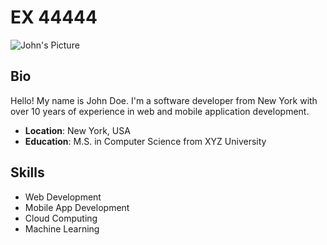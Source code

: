 # EX 44444

![John's Picture](https://encrypted-tbn0.gstatic.com/images?q=tbn:ANd9GcTrdcLAaeBsLvJT7VsjZGH7S-ZVciP0_2-leJvwn7NGWg&s)

## Bio

Hello! My name is John Doe. I'm a software developer from New York with over 10 years of experience in web and mobile application development.

- **Location**: New York, USA
- **Education**: M.S. in Computer Science from XYZ University

## Skills

- Web Development
- Mobile App Development
- Cloud Computing
- Machine Learning
